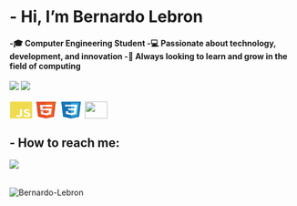 <h1> - Hi, I’m Bernardo Lebron </h1>

<h4> -🎓 Computer Engineering Student    
  -💻 Passionate about technology, development, and innovation     
  -🚀 Always looking to learn and grow in the field of computing
</h4>

<div>
  <img height="140em" src="https://github-readme-stats.vercel.app/api?username=Bernardo-Lebron&show_icons=true&theme=gruvbox&include_all_commits=true&count_private=true"/>
  <img height="140em" src="https://github-readme-stats.vercel.app/api/top-langs/?username=Bernardo-Lebron&layout=compact&langs_count=7&theme=gruvbox"/>
</div>
<div style="display: inline_block"><br>
  <img align="center" alt="Lebron-Js" height="30" width="40" src="https://raw.githubusercontent.com/devicons/devicon/master/icons/javascript/javascript-plain.svg">
  <img align="center" alt="Lebron-HTML" height="30" width="40" src="https://raw.githubusercontent.com/devicons/devicon/master/icons/html5/html5-original.svg">
  <img align="center" alt="Lebron-CSS" height="30" width="40" src="https://raw.githubusercontent.com/devicons/devicon/master/icons/css3/css3-original.svg">
  <img src="https://cdn.jsdelivr.net/gh/devicons/devicon@latest/icons/c/c-original.svg" align="center" height="30" width="40"/>
</div>
<h2> - How to reach me:</h2>
<a href="https://www.linkedin.com/in/bernardo-lebron-3155b1210/" target="_blank"><img src="https://img.shields.io/badge/-LinkedIn-%230077B5?style=for-the-badge&logo=linkedin&logoColor=white" target="_blank"></a> 

##

<img src="https://komarev.com/ghpvc/?username=Bernardo-Lebron&color=green" alt="Bernardo-Lebron" />
